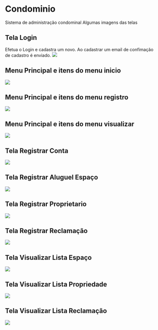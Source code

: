 # Condominio
Sistema de administração condominal
Algumas imagens das telas

## Tela Login
Efetua o Login e cadastra um novo. Ao cadastrar um email de confimação de cadastro é enviado.
![](https://github.com/TaiOli/Condominio/blob/master/login.png)

## Menu Principal e itens do menu inicio
![](https://github.com/TaiOli/Condominio/blob/master/menu-Inicio.png)

## Menu Principal e itens do menu registro
![](https://github.com/TaiOli/Condominio/blob/master/menu-registro.png)

## Menu Principal e itens do menu visualizar
![](https://github.com/TaiOli/Condominio/blob/master/menu-visualizar.png)

## Tela Registrar Conta
![](https://github.com/TaiOli/Condominio/blob/master/registar%20conta.png)

## Tela Registrar Aluguel Espaço
![](https://github.com/TaiOli/Condominio/blob/master/registrar%20aluguel%20de%20espa%C3%A7o.png)

## Tela Registrar Proprietario
![](https://github.com/TaiOli/Condominio/blob/master/registrar%20proprietario.png)

## Tela Registrar Reclamação
![](https://github.com/TaiOli/Condominio/blob/master/registrar%20reclamacao.png)

## Tela Visualizar Lista Espaço
![](https://github.com/TaiOli/Condominio/blob/master/lista%20espaco.png)

## Tela Visualizar Lista Propriedade
![](https://github.com/TaiOli/Condominio/blob/master/lista%20propriedade.png)

## Tela Visualizar Lista Reclamação
![](https://github.com/TaiOli/Condominio/blob/master/lista%20reclamacao.png)






